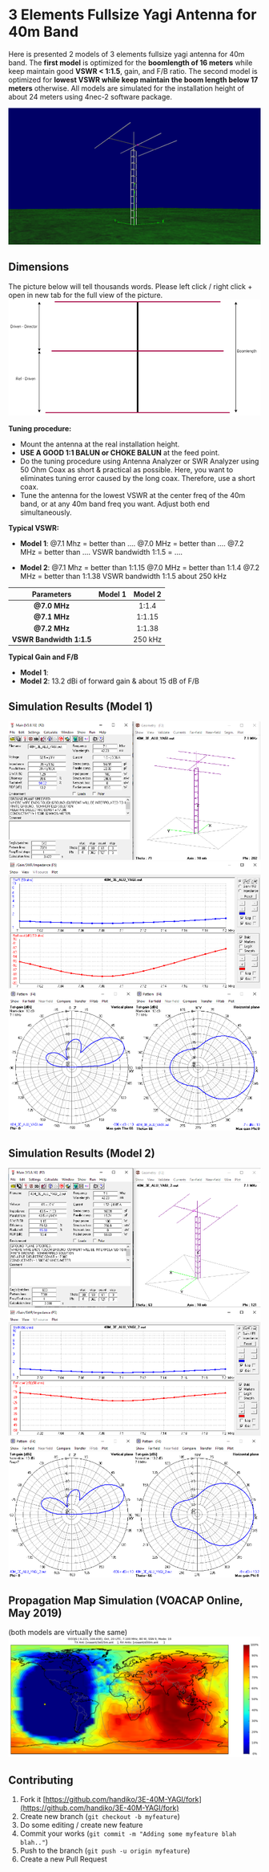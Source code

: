 # 3 Elements Fullsize Yagi Antenna for 40m Band
Here is presented 2 models of 3 elements fullsize yagi antenna for 40m band.
The **first model** is optimized for the **boomlength of 16 meters** while keep maintain good **VSWR < 1:1.5**, gain, and F/B ratio. The second model is optimized for **lowest VSWR while keep maintain the boom length below 17 meters** otherwise. All models are simulated for the installation height of about 24 meters using 4nec-2 software package.

![](./panoramic.png)

## Dimensions
The picture below will tell thousands words. Please left click / right click + open in new tab for the full view of the picture.
![](./yagi-diagram.png)

**Tuning procedure:**
* Mount the antenna at the real installation height.
* **USE A GOOD 1:1 BALUN or CHOKE BALUN** at the feed point.
* Do the tuning procedure using Antenna Analyzer or SWR Analyzer using 50 Ohm Coax as short & practical as possible. Here, you want to eliminates tuning error caused by the long coax. Therefore, use a short coax.
* Tune the antenna for the lowest VSWR at the center freq of the 40m band, or at any 40m band freq you want. Adjust both end simultaneously.

**Typical VSWR:**
* **Model 1**:
  @7.1 Mhz = better than ....
  @7.0 MHz = better than ....
  @7.2 MHz = better than ....
  VSWR bandwidth 1:1.5 = .... 

* **Model 2**: 
  @7.1 Mhz = better than 1:1.15
  @7.0 MHz = better than 1:1.4
  @7.2 MHz = better than 1:1.38
  VSWR bandwidth 1:1.5 about 250 kHz

|**Parameters**          |**Model 1**|**Model 2**|
|:----------------------:|:---------:|:---------:|
|**@7.0 MHz**            |           | 1:1.4     |
|**@7.1 MHz**            |           | 1:1.15    |
|**@7.2 MHz**            |           | 1:1.38    |
|**VSWR Bandwidth 1:1.5**|           | 250 kHz   |

**Typical Gain and F/B**
* **Model 1**: 
* **Model 2**: 13.2 dBi of forward gain & about 15 dB of F/B 

## Simulation Results (Model 1)
![](./model1_sim1.png)
![](./model1_sim2_VSWR.png)
![](./model1_sim3_patt.png)

## Simulation Results (Model 2)
![](./model2_sim1.png)
![](./model2_sim2_VSWR.png)
![](./model2_sim3_patt.png)

## Propagation Map Simulation (VOACAP Online, May 2019)
(both models are virtually the same)
![](./prop.png)

## Contributing
1. Fork it [https://github.com/handiko/3E-40M-YAGI/fork](https://github.com/handiko/3E-40M-YAGI/fork)
2. Create new branch (`git checkout -b myfeature`)
3. Do some editing / create new feature
4. Commit your works (`git commit -m "Adding some myfeature blah blah.."`)
5. Push to the branch (`git push -u origin myfeature`)
6. Create a new Pull Request

